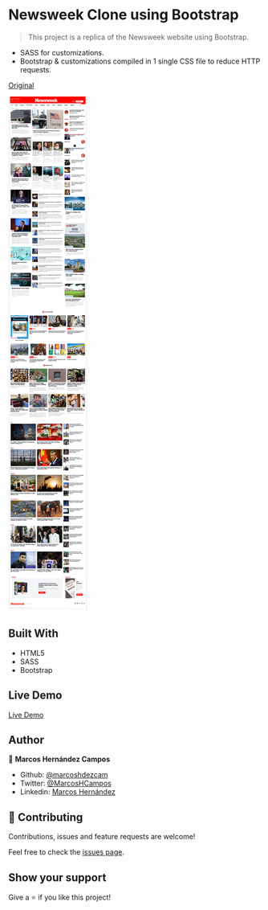 # Newsweek Clone using Bootstrap

> This project is a replica of the Newsweek website using Bootstrap.

- SASS for customizations.
- Bootstrap & customizations compiled in 1 single CSS file to reduce HTTP requests.

[Original](https://www.newsweek.com/)

![screenshot](./screenshots/desktop_viewport.jpg)

## Built With

- HTML5
- SASS
- Bootstrap

## Live Demo

[Live Demo](https://marcoshdezcam.github.io/gh-pages-lives/P7_Newsweek_Bootstrap)

## Author

👤 **Marcos Hernández Campos**

- Github: [@marcoshdezcam](https://github.com/marcoshdezcam)
- Twitter: [@MarcosHCampos](https://twitter.com/MarcosHCampos)
- Linkedin: [Marcos Hernández](https://linkedin.com/marcos-hernández-56058119a/)

## 🤝 Contributing

Contributions, issues and feature requests are welcome!

Feel free to check the [issues page](issues/).

## Show your support

Give a ⭐️ if you like this project!
